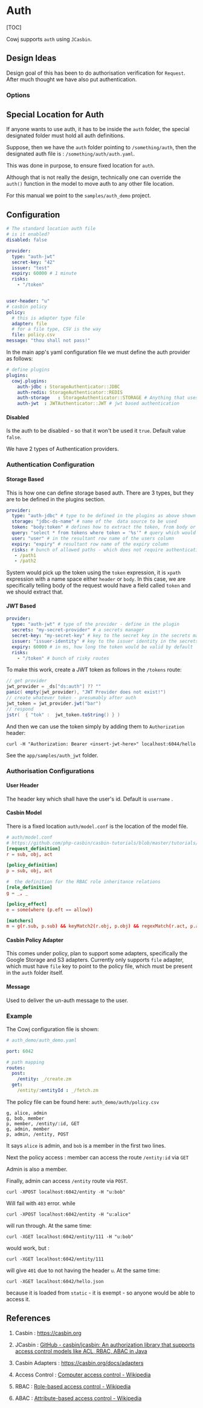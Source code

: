 # Auth

[TOC]

Cowj supports `auth` using `JCasbin`.

## Design Ideas

Design goal of this has been to do authorisation verification for  `Request`.
After much thought we have also put authentication.

### Options

## Special  Location for Auth

If anyone wants to use auth, it has to be inside the `auth` folder, 
the special designated folder must hold all auth definitions.

Suppose, then we have the `auth` folder pointing to `/something/auth`, 
then the designated auth file is : `/something/auth/auth.yaml`.

This was done in purpose, to ensure fixed location for `auth`. 



Although that is not really the design, technically one can override the `auth()` function in the model to move auth to any other file location.

For this manual we point to the `samples/auth_demo` project. 

## Configuration

```yaml
# The standard location auth file
# is it enabled?
disabled: false

provider:
  type: "auth-jwt"
  secret-key: "42"
  issuer: "test"
  expiry: 60000 # 1 minute
  risks:
    - "/token"


user-header: "u"
# casbin policy
policy:
  # this is adapter type file
  adapter: file
  # for a file type, CSV is the way
  file: policy.csv
message: "thou shall not pass!"
```

In the main app's yaml configuration file we must define the auth provider as follows:

```yaml
# define plugins 
plugins:
  cowj.plugins:
    auth-jdbc : StorageAuthenticator::JDBC
    auth-redis: StorageAuthenticator::REDIS
    auth-storage   : StorageAuthenticator::STORAGE # Anything that uses underlying storage, Memory, FileSystem, S3, Google Storage 
    auth-jwt  : JWTAuthenticator::JWT # jwt based authentication

```

#### Disabled

Is the auth to be disabled - so that it won't be used it `true`. Default value `false`.

We have 2 types of Authentication providers.

### Authentication Configuration 

#### Storage Based 

This is how one can define storage based auth. There are 3 types, but they are to be defined in the plugins section. 

```yaml
provider:
  type: "auth-jdbc" # type to be defined in the plugins as above shown 
  storage: "jdbc-ds-name" # name of the  data source to be used 
  token: "body:token" # defines how to extract the token, from body or header 
  query: "select * from tokens where token = '%s'" # query which would get back the user row from tokens table 
  user: "user" # in the resultant row name of the users column 
  expiry: "expiry" # resultant row name of the expiry column 
  risks: # bunch of allowed paths - which does not require authentication 
   - /path1
   - /path2 
```

System would pick up the token using the `token` expression, it is `xpath` expression with a name space either `header` or `body`. In this case, we are specifically telling body of the request would have a field called `token` and we should extract that. 

#### JWT Based 

```yaml
provider:
  type: "auth-jwt" # type of the provider - define in the plugin 
  secrets: "my-secret-provider" # a secrets manager 
  secret-key: "my-secret-key" # key to the secret key in the secrets manager  
  issuer: "issuer-identity" # key to the issuer identity in the secrets manager 
  expiry: 60000 # in ms, how long the token would be valid by default 
  risks:
    - "/token" # bunch of risky routes 

```

To make this work, create a JWT token as follows in the `/tokens` route:

```scala
// get provider
jwt_provider = _ds["ds:auth"] ?? ""
panic( empty(jwt_provider), "JWT Provider does not exist!")
// create whatever token - presumably after auth
jwt_token = jwt_provider.jwt("bar")
// respond
jstr(  { "tok" :  jwt_token.toString() } )
```

And then we can use the token simply by adding them to `Authorization` header:

```shell
curl -H "Authorization: Bearer <insert-jwt-here>" localhost:6044/hello 
```

See the `app/samples/auth_jwt` folder.

### Authorisation Configurations 

#### User Header

The header key which shall have the user's id. Default is `username` .

#### Casbin Model

There is a fixed location `auth/model.conf` is the location of the model file.

```toml
# auth/model.conf
# https://github.com/php-casbin/casbin-tutorials/blob/master/tutorials/RBAC-with-Casbin.md
[request_definition]
r = sub, obj, act

[policy_definition]
p = sub, obj, act

#  the definition for the RBAC role inheritance relations
[role_definition]
g = _, _

[policy_effect]
e = some(where (p.eft == allow))

[matchers]
m = g(r.sub, p.sub) && keyMatch2(r.obj, p.obj) && regexMatch(r.act, p.act)
```

#### Casbin Policy Adapter

This comes under policy, plan to support some adapters, specifically the Google Storage and S3 adapters.
Currently only supports `file` adapter, which must have `file` key to point to the policy file, which must 
be present in the `auth` folder itself.



#### Message

Used to deliver the un-auth message to the user.



### Example

The Cowj configuration file is shown:

```yaml
# auth_demo/auth_demo.yaml

port: 6042

# path mapping
routes:
  post:
    /entity: _/create.zm
  get:
    /entity/:entityId : _/fetch.zm

```

The policy file can be found here: `auth_demo/auth/policy.csv` 

```csv
g, alice, admin
g, bob, member
p, member, /entity/:id, GET
g, admin, member
p, admin, /entity, POST
```

It says `alice` is admin, and `bob` is a member in the first two lines.

Next the policy access : member can access the route `/entity:id`  via `GET`

Admin is also a member.

Finally, admin can access `/entity` route via `POST`.

```shell
curl -XPOST localhost:6042/entity -H "u:bob" 
```

Will fail with `403` error. while

```shell
curl -XPOST localhost:6042/entity -H "u:alice" 
```

will run through. At the same time:

```shell
curl -XGET localhost:6042/entity/111 -H "u:bob" 
```

would work, but :

```shell
curl -XGET localhost:6042/entity/111
```

will give `401` due to not having the header `u`.  At the same time:

```shell
curl -XGET localhost:6042/hello.json  
```

because it is loaded from `static` - it is exempt - so anyone would be able to access it.


## References

1. Casbin :  https://casbin.org 

2. JCasbin : [GitHub - casbin/jcasbin: An authorization library that supports access control models like ACL, RBAC, ABAC in Java](https://github.com/casbin/jcasbin)

3. Casbin Adapters : https://casbin.org/docs/adapters 

4. Access Control : [Computer access control - Wikipedia](https://en.wikipedia.org/wiki/Computer_access_control) 

5. RBAC : [Role-based access control - Wikipedia](https://en.wikipedia.org/wiki/Role-based_access_control)  

6. ABAC :  [Attribute-based access control - Wikipedia](https://en.wikipedia.org/wiki/Attribute-based_access_control) 
   
   
